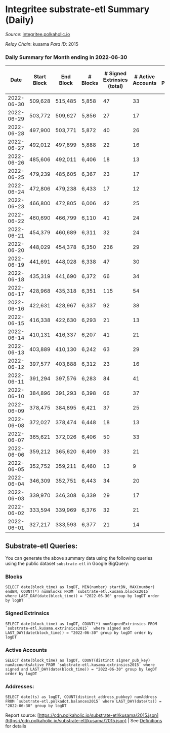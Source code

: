 # Integritee substrate-etl Summary (Daily)

_Source_: [integritee.polkaholic.io](https://integritee.polkaholic.io)

*Relay Chain*: kusama
*Para ID*: 2015



### Daily Summary for Month ending in 2022-06-30


| Date | Start Block | End Block | # Blocks | # Signed Extrinsics (total) | # Active Accounts | # Passive | # New | # Addresses with Balances | # Events | # Transfers | # XCM Transfers In | # XCM Transfers Out |
| ---- | ----------- | --------- | -------- | --------------------------- | ----------------- | --------- | ----- | ------------------------- | -------- | ----------- | ------------------ | ------------------- |
| 2022-06-30 | 509,628 | 515,485 | 5,858  | 47 | 33 |  |  | 11,443 | 11,978 | 23 ($1,193.13) |   | 3 ($121.55) |
| 2022-06-29 | 503,772 | 509,627 | 5,856  | 27 | 17 |  |  | 11,438 | 11,855 | 12 ($656.58) |   | 2 ($555.19) |
| 2022-06-28 | 497,900 | 503,771 | 5,872  | 40 | 26 |  |  | 11,438 | 11,968 | 22 ($2,944.70) | 2 ($3.22) | 3 ($4.26) |
| 2022-06-27 | 492,012 | 497,899 | 5,888  | 22 | 16 |  |  | 11,437 | 11,881 | 6 ($1,092.93) |   |   |
| 2022-06-26 | 485,606 | 492,011 | 6,406  | 18 | 13 |  |  | 11,437 | 12,909 | 8 ($705.20) |   |   |
| 2022-06-25 | 479,239 | 485,605 | 6,367  | 23 | 17 |  |  | 11,436 | 12,856 | 12 ($1,299.85) |   |   |
| 2022-06-24 | 472,806 | 479,238 | 6,433  | 17 | 12 |  |  | 11,435 | 12,968 | 6 ($243.21) | 1 ($0.62) | 2 ($0.62) |
| 2022-06-23 | 466,800 | 472,805 | 6,006  | 42 | 25 |  |  | 11,435 | 12,241 | 18 ($3,758.52) | 2 ($1.00) | 2 ($1.63) |
| 2022-06-22 | 460,690 | 466,799 | 6,110  | 41 | 24 |  |  | 11,432 | 12,452 | 21 ($1,131.06) | 1 ($0.34) | 1 ($0.66) |
| 2022-06-21 | 454,379 | 460,689 | 6,311  | 32 | 24 |  |  | 11,430 | 12,788 | 20 ($1,791.96) |   |   |
| 2022-06-20 | 448,029 | 454,378 | 6,350  | 236 | 29 |  |  | 11,430 | 13,889 | 217 ($7,952.48) |   |   |
| 2022-06-19 | 441,691 | 448,028 | 6,338  | 47 | 30 |  |  | 11,429 | 12,917 | 31 ($233,088.90) |   |   |
| 2022-06-18 | 435,319 | 441,690 | 6,372  | 66 | 34 |  |  | 11,428 | 13,116 | 52 ($18,141.29) |   |   |
| 2022-06-17 | 428,968 | 435,318 | 6,351  | 115 | 54 |  |  | 11,424 | 13,325 | 98 ($50,538.50) |   |   |
| 2022-06-16 | 422,631 | 428,967 | 6,337  | 92 | 38 |  |  | 11,417 | 13,194 | 76 ($191,622.56) |   |   |
| 2022-06-15 | 416,338 | 422,630 | 6,293  | 21 | 13 |  |  | 11,412 | 12,699 | 15 ($1,870.25) |   |   |
| 2022-06-14 | 410,131 | 416,337 | 6,207  | 41 | 21 |  |  | 11,411 | 12,627 | 33 ($4,186.92) |   |   |
| 2022-06-13 | 403,889 | 410,130 | 6,242  | 63 | 29 |  |  | 11,408 | 12,805 | 51 ($30,453.91) |   |   |
| 2022-06-12 | 397,577 | 403,888 | 6,312  | 23 | 16 |  |  | 11,406 | 12,747 | 14 ($8,358.79) |   |   |
| 2022-06-11 | 391,294 | 397,576 | 6,283  | 84 | 41 |  |  | 11,403 | 12,984 | 66 ($14,580.18) |   |   |
| 2022-06-10 | 384,896 | 391,293 | 6,398  | 66 | 37 |  |  | 11,401 | 13,144 | 43 ($22,385.12) |   |   |
| 2022-06-09 | 378,475 | 384,895 | 6,421  | 37 | 25 |  |  | 11,395 | 13,041 | 25 ($19,539.29) |   |   |
| 2022-06-08 | 372,027 | 378,474 | 6,448  | 18 | 13 |  |  | 11,389 | 12,988 | 8 ($720.28) |   |   |
| 2022-06-07 | 365,621 | 372,026 | 6,406  | 50 | 33 |  |  | 11,389 | 13,090 | 25 ($3,570.72) |   |   |
| 2022-06-06 | 359,212 | 365,620 | 6,409  | 33 | 21 |  |  | 11,385 | 12,993 | 19 ($1,419.38) |   |   |
| 2022-06-05 | 352,752 | 359,211 | 6,460  | 13 | 9 |  |  | 11,381 | 12,987 | 8 ($1,430.12) |   |   |
| 2022-06-04 | 346,309 | 352,751 | 6,443  | 34 | 20 |  |  | 11,381 | 13,064 | 20 ($2,827.64) |   |   |
| 2022-06-03 | 339,970 | 346,308 | 6,339  | 29 | 17 |  |  | 11,378 | 12,832 | 13 ($663.44) |   |   |
| 2022-06-02 | 333,594 | 339,969 | 6,376  | 32 | 21 |  |  | 11,377 | 12,914 | 16 ($2,810.14) |   |   |
| 2022-06-01 | 327,217 | 333,593 | 6,377  | 21 | 14 |  |  | 11,374 | 12,862 | 13 ($5,705.36) |   |   |

## Substrate-etl Queries:
You can generate the above summary data using the following queries using the public dataset `substrate-etl` in Google BigQuery:


### Blocks
```
SELECT date(block_time) as logDT, MIN(number) startBN, MAX(number) endBN, COUNT(*) numBlocks FROM `substrate-etl.kusama.blocks2015`  where LAST_DAY(date(block_time)) = "2022-06-30" group by logDT order by logDT
```


### Signed Extrinsics
```
SELECT date(block_time) as logDT, COUNT(*) numSignedExtrinsics FROM `substrate-etl.kusama.extrinsics2015`  where signed and LAST_DAY(date(block_time)) = "2022-06-30" group by logDT order by logDT
```


### Active Accounts
```
SELECT date(block_time) as logDT, COUNT(distinct signer_pub_key) numAccountsActive FROM `substrate-etl.kusama.extrinsics2015` where signed and LAST_DAY(date(block_time)) = "2022-06-30" group by logDT order by logDT
```


### Addresses:
```
SELECT date(ts) as logDT, COUNT(distinct address_pubkey) numAddress FROM `substrate-etl.polkadot.balances2015` where LAST_DAY(date(ts)) = "2022-06-30" group by logDT
```



Report source: [https://cdn.polkaholic.io/substrate-etl/kusama/2015.json](https://cdn.polkaholic.io/substrate-etl/kusama/2015.json) | See [Definitions](/DEFINITIONS.md) for details
